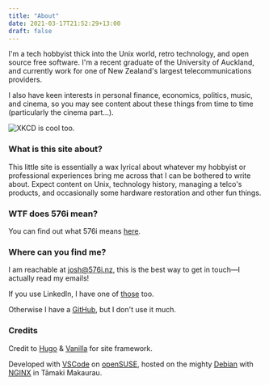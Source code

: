 ```yaml
---
title: "About"
date: 2021-03-17T21:52:29+13:00
draft: false
---
```


I'm a tech hobbyist thick into the Unix world, retro technology, and open source free software. I'm a recent graduate of the University of Auckland, and currently work for one of New Zealand's largest telecommunications providers.

I also have keen interests in personal finance, economics, politics, music, and cinema, so you may see content about these things from time to time (particularly the cinema part...).

![XKCD is cool too.](http://imgs.xkcd.com/comics/zealous_autoconfig.png "XKCD is cool too.")

### What is this site about?

This little site is essentially a wax lyrical about whatever my hobbyist or professional experiences bring me across that I can be bothered to write about. Expect content on Unix, technology history, managing a telco's products, and occasionally some hardware restoration and other fun things.

### WTF does 576i mean?

You can find out what 576i means [here](/576i).

### Where can you find me?

I am reachable at <josh@576i.nz>, this is the best way to get in touch—I actually read my emails!

If you use LinkedIn, I have one of [those](https://www.linkedin.com/in/josh-atkinson/) too.

Otherwise I have a [GitHub](https://github.com/JM-Atkinson), but I don't use it much.

### Credits

Credit to [Hugo](https://gohugo.io/) & [Vanilla](https://github.com/zwbetz-gh/vanilla-bootstrap-hugo-theme) for site framework.

Developed with [VSCode](https://code.visualstudio.com/) on [openSUSE](https://www.opensuse.org/), hosted on the mighty [Debian](https://www.debian.org/) with [NGINX](https://www.nginx.com/) in Tāmaki Makaurau.

